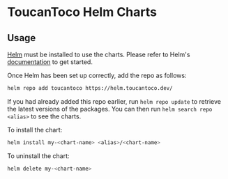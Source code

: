 # ToucanToco Helm Charts

## Usage

[Helm](https://helm.sh) must be installed to use the charts.  Please refer to
Helm's [documentation](https://helm.sh/docs) to get started.

Once Helm has been set up correctly, add the repo as follows:
```bash
helm repo add toucantoco https://helm.toucantoco.dev/
```
If you had already added this repo earlier, run `helm repo update` to retrieve
the latest versions of the packages.  You can then run `helm search repo <alias>` to see the charts.

To install the <chart-name> chart:

```bash
helm install my-<chart-name> <alias>/<chart-name>
```

To uninstall the chart:

```bash
helm delete my-<chart-name>
```
